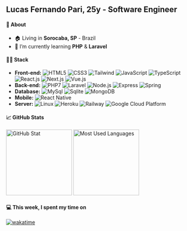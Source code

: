 ## Lucas Fernando Pari, 25y - Software Engineer

#### 📖 About

- 🏠 Living in <b>Sorocaba, SP</b> - Brazil
- 🌱  I’m currently learning <b>PHP</b> & <b>Laravel</b>

#### 👨‍💻 Stack

- <b>Front-end:</b>
![HTML5](https://img.shields.io/badge/-HTML5-E34F26?style=flat-square&logo=html5&logoColor=ffffff)
![CSS3](https://img.shields.io/badge/-CSS3-1572B6?style=flat-square&logo=css3)
![Tailwind](https://img.shields.io/badge/Tailwind_CSS-38B2AC?style=flat-square&logo=tailwind-css&logoColor=white)
![JavaScript](https://img.shields.io/badge/-JavaScript-F7DF1E?style=flat-square&logo=javascript&logoColor=000000&color=FFCE5A)
![TypeScript](https://img.shields.io/badge/-Typescript-2f74c0?style=flat-square&logo=typescript&logoColor=ffffff&color=2f74c0)
![React.js](https://img.shields.io/badge/-React.js-20232A?style=flat-square&logo=react)
![Next.js](https://img.shields.io/badge/-Next.js-1e262c?style=flat-square&logo=next.js&color=1e262c)
![Vue.js](https://img.shields.io/badge/-Vue.js-35495E?style=flat-square&logo=Vue.js)
 
- <b>Back-end:</b>
![PHP7](https://img.shields.io/badge/-PHP-777BB4?style=flat-square&logo=php&logoColor=ffffff)
![Laravel](https://img.shields.io/badge/-Laravel-1a202c?style=flat-square&logo=laravel&color=1a202c)
![Node.js](https://img.shields.io/badge/-Node.js-43853D?style=flat-square&logo=node.js&logoColor=white)
![Express](https://img.shields.io/badge/-Express-404D59?style=flat-square)
![Spring](https://img.shields.io/badge/Spring-6DB33F?style=flat-square&logo=spring&logoColor=white)
 
- <b>Database:</b>
![MySql](https://img.shields.io/badge/-MySql-00000F?style=flat-square&logo=mysql&logoColor=ffffff)
![Sqlite](https://img.shields.io/badge/-SQLite3-07405E?style=flat-square&logo=sqlite&logoColor=ffffff)
![MongoDB](https://img.shields.io/badge/-MongoDB-001e2b?style=flat-square&logo=mongodb&color=001e2b)
 
- <b>Mobile:</b>
![React Native](https://img.shields.io/badge/-React_Native-20232A?style=flat-square&logo=react&logoColor=61DAFB)
 
- <b>Server:</b>
![Linux](https://img.shields.io/badge/-Linux-87CF3E?style=flat-square)
![Heroku](https://img.shields.io/badge/-Heroku-430098?style=flat-square&logo=heroku&logoColor=white)
![Railway](https://img.shields.io/badge/-Railway-100f13?style=flat-square&logo=railway&color=100f13)
![Google Cloud Platform](https://img.shields.io/badge/-Google_Cloud-4285F4?style=flat-square&logo=google-cloud&logoColor=white)

#### 📈 GitHub Stats

<div>
  <img src="https://github-readme-stats.vercel.app/api?username=lucaspari&show_icons=true&hide_border=true&bg_color=212121&text_color=f4f5f6&title_color=5CFFFC&icon_color=5CFFFC" height="180em" alt="GitHub Stat">
  <img src="https://github-readme-stats.vercel.app/api/top-langs/?username=lucaspari&layout=compact&hide_border=true&bg_color=212121&text_color=f4f5f6&title_color=5CFFFC" height="180em" alt="Most Used Languages">
</div>

#### 💻 This week, I spent my time on

[![wakatime](https://wakatime.com/badge/user/b70d400b-398b-42d9-b9f9-cf7c1ab13b00.svg)](https://wakatime.com/@b70d400b-398b-42d9-b9f9-cf7c1ab13b00)
